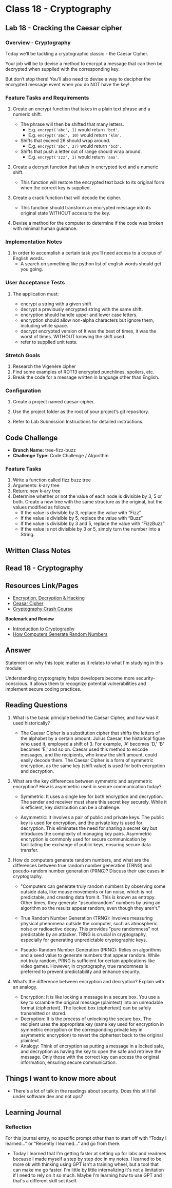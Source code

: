 # Class 18 - Cryptography

## Lab 18 - Cracking the Caesar cipher

### Overview - Cryptography

Today we’ll be tackling a cryptographic classic - the Caesar Cipher.

Your job will be to devise a method to encrypt a message that can then be decrypted when supplied with the corresponding key.

But don’t stop there! You’ll also need to devise a way to decipher the encrypted message event when you do NOT have the key!

### Feature Tasks and Requirements

1. Create an encrypt function that takes in a plain text phrase and a numeric shift.

   - The phrase will then be shifted that many letters.
     - E.g. `encrypt('abc', 1)` would return `'bcd'`.
     - E.g. `encrypt('abc', 10)` would return `'klm'`.
   - Shifts that exceed 26 should wrap around.
     - E.g. `encrypt('abc', 27)` would return `'bcd'`.
   - Shifts that push a letter out of range should wrap around.
     - E.g. `encrypt('zzz', 1)` would return `'aaa'`.

2. Create a decrypt function that takes in encrypted text and a numeric shift.

   - This function will restore the encrypted text back to its original form when the correct key is supplied.

3. Create a crack function that will decode the cipher.

   - This function should transform an encrypted message into its original state WITHOUT access to the key.

4. Devise a method for the computer to determine if the code was broken with minimal human guidance.

### Implementation Notes

1. In order to accomplish a certain task you’ll need access to a corpus of English words.
   - A search on something like python list of english words should get you going.

### User Acceptance Tests

1. The application must:

   - encrypt a string with a given shift
   - decrypt a previously encrypted string with the same shift.
   - encryption should handle upper and lower case letters.
   - encryption should allow non-alpha characters but ignore them, including white space.
   - decrypt encrypted version of It was the best of times, it was the worst of times. WITHOUT knowing the shift used.
   - refer to supplied unit tests.

### Stretch Goals

1. Research the Vigenère cipher
2. Find some examples of ROT13 encrypted punchlines, spoilers, etc.
3. Break the code for a message written in language other than English.

### Configuration

1. Create a project named caesar-cipher.

2. Use the project folder as the root of your project’s git repository.

3. Refer to Lab Submission Instructions for detailed instructions.

## Code Challenge

- **Branch Name:** tree-fizz-buzz
- **Challenge Type:** Code Challenge / Algorithm

### Feature Tasks

1. Write a function called fizz buzz tree
2. Arguments: k-ary tree
3. Return: new k-ary tree
4. Determine whether or not the value of each node is divisible by 3, 5 or both. Create a new tree with the same structure as the original, but the values modified as follows:
   - If the value is divisible by 3, replace the value with “Fizz”
   - If the value is divisible by 5, replace the value with “Buzz”
   - If the value is divisible by 3 and 5, replace the value with “FizzBuzz”
   - If the value is not divisible by 3 or 5, simply turn the number into a String.

## Written Class Notes

## Read 18 - Cryptography

## Resources Link/Pages

- [Encryption, Decryption & Hacking](https://www.khanacademy.org/computing/computers-and-internet/xcae6f4a7ff015e7d:online-data-security/xcae6f4a7ff015e7d:data-encryption-techniques/a/encryption-decryption-and-code-cracking)
- [Ceasar Cipher](https://en.wikipedia.org/wiki/Caesar_cipher)
- [Cryptography Crash Course](https://www.youtube.com/watch?v=jhXCTbFnK8o)

**Bookmark and Review**

- [Introduction to Cryptography](https://thebestvpn.com/cryptography/)
- [How Computers Generate Random Numbers](https://www.howtogeek.com/183051/htg-explains-how-computers-generate-random-numbers/)

## Answer

Statement on why this topic matter as it relates to what I'm studying in this module:

Understanding cryptography helps developers become more security-conscious. It allows them to recognize potential vulnerabilities and implement secure coding practices.

## Reading Questions

1. What is the basic principle behind the Caesar Cipher, and how was it used historically?

   - The Caesar Cipher is a substitution cipher that shifts the letters of the alphabet by a certain amount. Julius Caesar, the historical figure who used it, employed a shift of 3. For example, 'A' becomes 'D,' 'B' becomes 'E,' and so on. Caesar used this method to encode messages, and the recipients, who knew the shift amount, could easily decode them. The Caesar Cipher is a form of symmetric encryption, as the same key (shift value) is used for both encryption and decryption.

2. What are the key differences between symmetric and asymmetric encryption? How is asymmetric used in secure communication today?

   - Symmetric: It uses a single key for both encryption and decryption. The sender and receiver must share this secret key securely. While it is efficient, key distribution can be a challenge.

   - Asymmetric: It involves a pair of public and private keys. The public key is used for encryption, and the private key is used for decryption. This eliminates the need for sharing a secret key but introduces the complexity of managing key pairs. Asymmetric encryption is commonly used for secure communication by facilitating the exchange of public keys, ensuring secure data transfer.

3. How do computers generate random numbers, and what are the differences between true random number generation (TRNG) and pseudo-random number generation (PRNG)? Discuss their use cases in cryptography.

   - "Computers can generate truly random numbers by observing some outside data, like mouse movements or fan noise, which is not predictable, and creating data from it. This is known as entropy. Other times, they generate "pseudorandom" numbers by using an algorithm so the results appear random, even though they aren't."

   - True Random Number Generation (TRNG): Involves measuring physical phenomena outside the computer, such as atmospheric noise or radioactive decay. This provides "pure randomness" not predictable by an attacker. TRNG is crucial in cryptography, especially for generating unpredictable cryptographic keys.

   - Pseudo-Random Number Generation (PRNG): Relies on algorithms and a seed value to generate numbers that appear random. While not truly random, PRNG is sufficient for certain applications like video games. However, in cryptography, true randomness is preferred to prevent predictability and enhance security.

4. What’s the difference between encryption and decryption? Explain with an analogy.

   - Encryption: It is like locking a message in a secure box. You use a key to scramble the original message (plaintext) into an unreadable format (ciphertext). The locked box (ciphertext) can be safely transmitted or stored.
   - Decryption: It is the process of unlocking the secure box. The recipient uses the appropriate key (same key used for encryption in symmetric encryption or the corresponding private key in asymmetric encryption) to revert the ciphertext back to the original plaintext.
   - Analogy: Think of encryption as putting a message in a locked safe, and decryption as having the key to open the safe and retrieve the message. Only those with the correct key can access the original information, ensuring secure communication.

## Things I want to know more about

- There's a lot of talk in the readings about security. Does this still fall under software dev and not ops?

## Learning Journal

### Reflection

For this journal entry, no specific prompt other than to start off with “Today I learned…” or “Recently I learned…” and go from there.

- Today I learned that I'm getting faster at setting up for labs and readmes because I made myself a step by step doc in my notes. I learned to be more ok with thinking using GPT isn't a training wheel, but a tool that can make me go faster. I'm little by little internalizing it's not a limitation if I need to rely on it so much. Maybe I'm learning how to use GPT and that's a different skill set itself.

